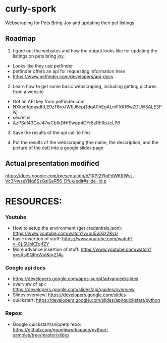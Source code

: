# curly-spork
Webscraping for Pets Bring Joy and updating their pet listings

## Roadmap
1. figure out the websites and how the output looks like for updating the listings on pets bring joy.
 - Looks like they use petfinder
 - petfinder offers an api for requesting information here
 - https://www.petfinder.com/developers/api-docs

2. Learn how to get some basic webscraping, including getting pictures from a website
 - Got an API key from petfinder.com
  - NXksdfgdasdftLE9zT6roJWfjJ6cpjTdqA0hEgALmFXKf6wZDLW3ALE3Pwj
 - secret is
  - AzPSef43GxJ47wCbfkDHf9wop4OYr8zRhRoJeLP6
3. Save the results of the api call to files

4. Put the results of the webscraping (the name, the description, and the picture of the cat) into a google slides page

## Actual presentation modified
https://docs.google.com/presentation/d/1RPl2YlqPdWKIfWvt-Vc3NwseYNq6SsGslSeR56-Dfuk/edit#slide=id.p


# RESOURCES:
### Youtube
  - How to setup the environment (get credentials.json): https://www.youtube.com/watch?v=bu5wXjz2KvU
  - basic insertion of stuff: https://www.youtube.com/watch?v=8LSUbKZq4ZY
  - More advance insertion of stuff: https://www.youtube.com/watch?v=sAsi9QRgWuI&t=214s
### Google api docs
  - https://developers.google.com/apps-script/advanced/slides
  - overview of api: https://developers.google.com/slides/api/guides/overview
  - Slides overview: https://developers.google.com/slides
  - quickstart: https://developers.google.com/slides/api/quickstart/python

### Repos:
  - Google quickstart/snippets repo: https://github.com/googleworkspace/python-samples/tree/master/slides